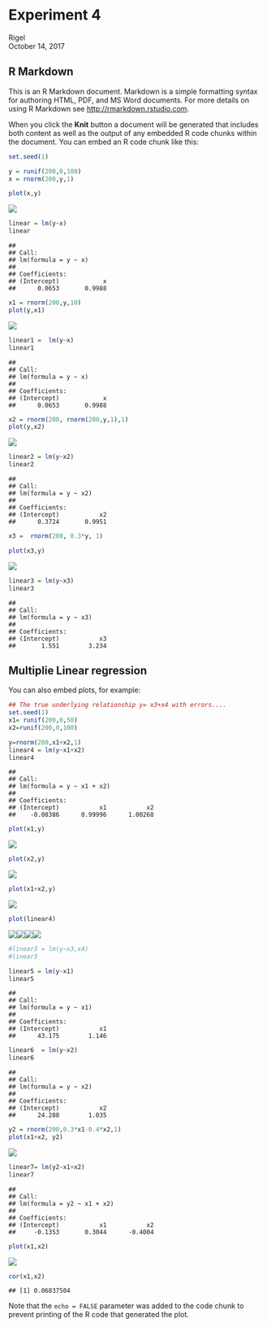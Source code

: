 # Experiment 4
Rigel  
October 14, 2017  



## R Markdown

This is an R Markdown document. Markdown is a simple formatting syntax for authoring HTML, PDF, and MS Word documents. For more details on using R Markdown see <http://rmarkdown.rstudio.com>.

When you click the **Knit** button a document will be generated that includes both content as well as the output of any embedded R code chunks within the document. You can embed an R code chunk like this:


```r
set.seed(1)

y = runif(200,0,100)
x = rnorm(200,y,1)

plot(x,y)
```

![](Experiment_3_files/figure-html/unnamed-chunk-1-1.png)<!-- -->

```r
linear = lm(y~x)
linear
```

```
## 
## Call:
## lm(formula = y ~ x)
## 
## Coefficients:
## (Intercept)            x  
##      0.0653       0.9988
```

```r
x1 = rnorm(200,y,10)
plot(y,x1)
```

![](Experiment_3_files/figure-html/unnamed-chunk-1-2.png)<!-- -->

```r
linear1 =  lm(y~x)
linear1
```

```
## 
## Call:
## lm(formula = y ~ x)
## 
## Coefficients:
## (Intercept)            x  
##      0.0653       0.9988
```

```r
x2 = rnorm(200, rnorm(200,y,1),1)
plot(y,x2)
```

![](Experiment_3_files/figure-html/unnamed-chunk-1-3.png)<!-- -->

```r
linear2 = lm(y~x2)
linear2
```

```
## 
## Call:
## lm(formula = y ~ x2)
## 
## Coefficients:
## (Intercept)           x2  
##      0.3724       0.9951
```

```r
x3 =  rnorm(200, 0.3*y, 1)

plot(x3,y)
```

![](Experiment_3_files/figure-html/unnamed-chunk-1-4.png)<!-- -->

```r
linear3 = lm(y~x3)
linear3
```

```
## 
## Call:
## lm(formula = y ~ x3)
## 
## Coefficients:
## (Intercept)           x3  
##       1.551        3.234
```

## Multiplie Linear regression

You can also embed plots, for example:


```r
## The true underlying relationship y= x3+x4 with errors....
set.seed(1)
x1= runif(200,0,50)
x2=runif(200,0,100)

y=rnorm(200,x1+x2,1)
linear4 = lm(y~x1+x2)
linear4
```

```
## 
## Call:
## lm(formula = y ~ x1 + x2)
## 
## Coefficients:
## (Intercept)           x1           x2  
##    -0.08386      0.99996      1.00268
```

```r
plot(x1,y)
```

![](Experiment_3_files/figure-html/multiple_linear_regression-1.png)<!-- -->

```r
plot(x2,y)
```

![](Experiment_3_files/figure-html/multiple_linear_regression-2.png)<!-- -->

```r
plot(x1+x2,y)
```

![](Experiment_3_files/figure-html/multiple_linear_regression-3.png)<!-- -->

```r
plot(linear4)
```

![](Experiment_3_files/figure-html/multiple_linear_regression-4.png)<!-- -->![](Experiment_3_files/figure-html/multiple_linear_regression-5.png)<!-- -->![](Experiment_3_files/figure-html/multiple_linear_regression-6.png)<!-- -->![](Experiment_3_files/figure-html/multiple_linear_regression-7.png)<!-- -->

```r
#linear3 = lm(y~x3,x4)
#linear3

linear5 = lm(y~x1)
linear5
```

```
## 
## Call:
## lm(formula = y ~ x1)
## 
## Coefficients:
## (Intercept)           x1  
##      43.175        1.146
```

```r
linear6  = lm(y~x2)
linear6
```

```
## 
## Call:
## lm(formula = y ~ x2)
## 
## Coefficients:
## (Intercept)           x2  
##      24.288        1.035
```

```r
y2 = rnorm(200,0.3*x1-0.4*x2,1)
plot(x1+x2, y2)
```

![](Experiment_3_files/figure-html/multiple_linear_regression-8.png)<!-- -->

```r
linear7= lm(y2~x1+x2)
linear7
```

```
## 
## Call:
## lm(formula = y2 ~ x1 + x2)
## 
## Coefficients:
## (Intercept)           x1           x2  
##     -0.1353       0.3044      -0.4004
```

```r
plot(x1,x2)
```

![](Experiment_3_files/figure-html/multiple_linear_regression-9.png)<!-- -->

```r
cor(x1,x2)
```

```
## [1] 0.06837504
```

Note that the `echo = FALSE` parameter was added to the code chunk to prevent printing of the R code that generated the plot.

```

